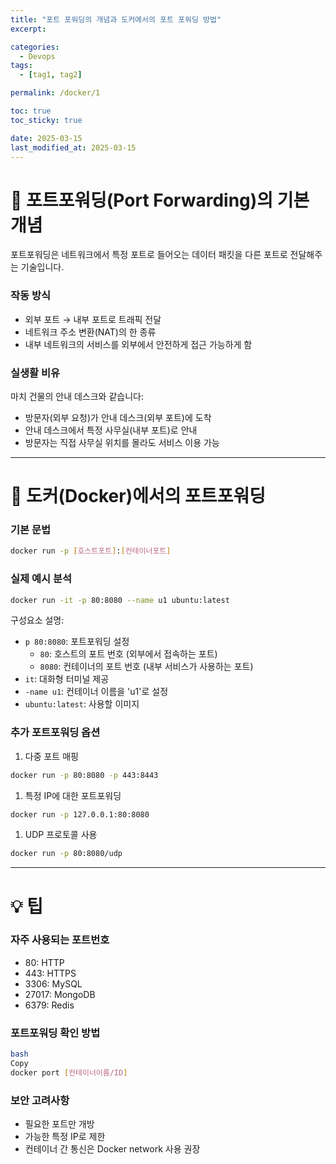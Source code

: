 ```yaml
---
title: "포트 포워딩의 개념과 도커에서의 포트 포워딩 방법"
excerpt: 

categories:
  - Devops
tags:
  - [tag1, tag2]

permalink: /docker/1

toc: true
toc_sticky: true

date: 2025-03-15
last_modified_at: 2025-03-15
---
```


# 📌 포트포워딩(Port Forwarding)의 기본 개념

포트포워딩은 네트워크에서 특정 포트로 들어오는 데이터 패킷을 다른 포트로 전달해주는 기술입니다.

### 작동 방식

- 외부 포트 → 내부 포트로 트래픽 전달
- 네트워크 주소 변환(NAT)의 한 종류
- 내부 네트워크의 서비스를 외부에서 안전하게 접근 가능하게 함

### 실생활 비유

마치 건물의 안내 데스크와 같습니다:

- 방문자(외부 요청)가 안내 데스크(외부 포트)에 도착
- 안내 데스크에서 특정 사무실(내부 포트)로 안내
- 방문자는 직접 사무실 위치를 몰라도 서비스 이용 가능

---

# 🐳 도커(Docker)에서의 포트포워딩

### 기본 문법

```bash
docker run -p [호스트포트]:[컨테이너포트]
```

### 실제 예시 분석

```bash
docker run -it -p 80:8080 --name u1 ubuntu:latest

```

구성요소 설명:

- `p 80:8080`: 포트포워딩 설정
    - `80`: 호스트의 포트 번호 (외부에서 접속하는 포트)
    - `8080`: 컨테이너의 포트 번호 (내부 서비스가 사용하는 포트)
- `it`: 대화형 터미널 제공
- `-name u1`: 컨테이너 이름을 'u1'로 설정
- `ubuntu:latest`: 사용할 이미지

### 추가 포트포워딩 옵션

1. 다중 포트 매핑

```bash
docker run -p 80:8080 -p 443:8443
```

1. 특정 IP에 대한 포트포워딩

```bash
docker run -p 127.0.0.1:80:8080
```

1. UDP 프로토콜 사용

```bash
docker run -p 80:8080/udp
```

---

# 💡 팁

### 자주 사용되는 포트번호

- 80: HTTP
- 443: HTTPS
- 3306: MySQL
- 27017: MongoDB
- 6379: Redis

### 포트포워딩 확인 방법

```bash
bash
Copy
docker port [컨테이너이름/ID]

```

### 보안 고려사항

- 필요한 포트만 개방
- 가능한 특정 IP로 제한
- 컨테이너 간 통신은 Docker network 사용 권장